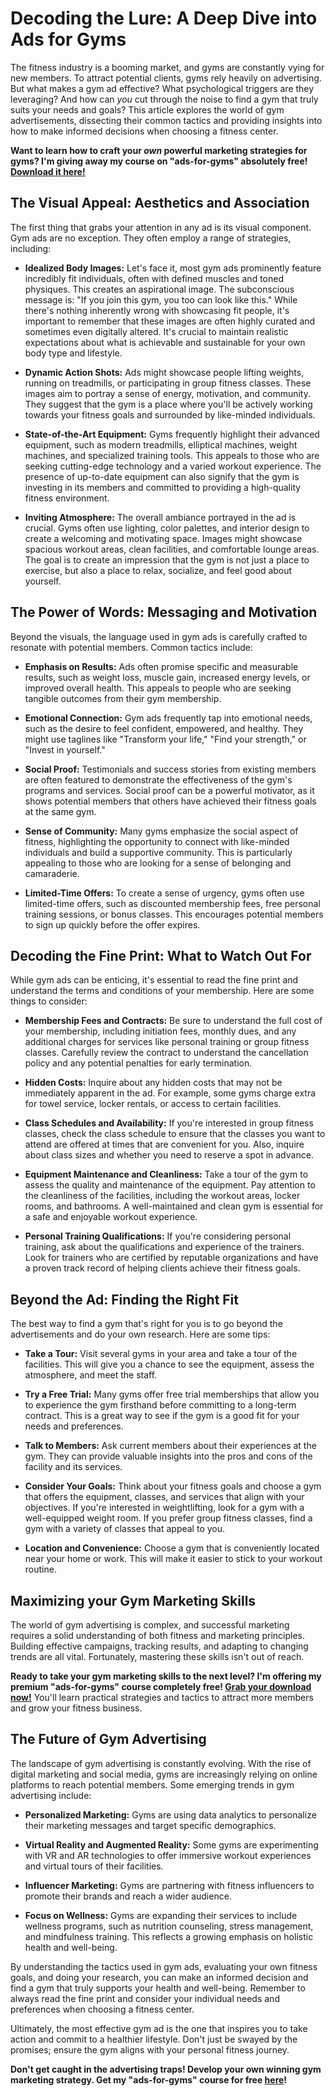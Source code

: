# Decoding the Lure: A Deep Dive into Ads for Gyms

The fitness industry is a booming market, and gyms are constantly vying for new members. To attract potential clients, gyms rely heavily on advertising. But what makes a gym ad effective? What psychological triggers are they leveraging? And how can *you* cut through the noise to find a gym that truly suits your needs and goals? This article explores the world of gym advertisements, dissecting their common tactics and providing insights into how to make informed decisions when choosing a fitness center.

**Want to learn how to craft your *own* powerful marketing strategies for gyms? I'm giving away my course on "ads-for-gyms" absolutely free! [Download it here!](https://udemywork.com/ads-for-gyms)**

## The Visual Appeal: Aesthetics and Association

The first thing that grabs your attention in any ad is its visual component. Gym ads are no exception. They often employ a range of strategies, including:

*   **Idealized Body Images:** Let's face it, most gym ads prominently feature incredibly fit individuals, often with defined muscles and toned physiques. This creates an aspirational image. The subconscious message is: "If you join this gym, you too can look like this." While there's nothing inherently wrong with showcasing fit people, it's important to remember that these images are often highly curated and sometimes even digitally altered. It's crucial to maintain realistic expectations about what is achievable and sustainable for your own body type and lifestyle.

*   **Dynamic Action Shots:** Ads might showcase people lifting weights, running on treadmills, or participating in group fitness classes. These images aim to portray a sense of energy, motivation, and community. They suggest that the gym is a place where you'll be actively working towards your fitness goals and surrounded by like-minded individuals.

*   **State-of-the-Art Equipment:** Gyms frequently highlight their advanced equipment, such as modern treadmills, elliptical machines, weight machines, and specialized training tools. This appeals to those who are seeking cutting-edge technology and a varied workout experience. The presence of up-to-date equipment can also signify that the gym is investing in its members and committed to providing a high-quality fitness environment.

*   **Inviting Atmosphere:** The overall ambiance portrayed in the ad is crucial. Gyms often use lighting, color palettes, and interior design to create a welcoming and motivating space. Images might showcase spacious workout areas, clean facilities, and comfortable lounge areas. The goal is to create an impression that the gym is not just a place to exercise, but also a place to relax, socialize, and feel good about yourself.

## The Power of Words: Messaging and Motivation

Beyond the visuals, the language used in gym ads is carefully crafted to resonate with potential members. Common tactics include:

*   **Emphasis on Results:** Ads often promise specific and measurable results, such as weight loss, muscle gain, increased energy levels, or improved overall health. This appeals to people who are seeking tangible outcomes from their gym membership.

*   **Emotional Connection:** Gym ads frequently tap into emotional needs, such as the desire to feel confident, empowered, and healthy. They might use taglines like "Transform your life," "Find your strength," or "Invest in yourself."

*   **Social Proof:** Testimonials and success stories from existing members are often featured to demonstrate the effectiveness of the gym's programs and services. Social proof can be a powerful motivator, as it shows potential members that others have achieved their fitness goals at the same gym.

*   **Sense of Community:** Many gyms emphasize the social aspect of fitness, highlighting the opportunity to connect with like-minded individuals and build a supportive community. This is particularly appealing to those who are looking for a sense of belonging and camaraderie.

*   **Limited-Time Offers:** To create a sense of urgency, gyms often use limited-time offers, such as discounted membership fees, free personal training sessions, or bonus classes. This encourages potential members to sign up quickly before the offer expires.

## Decoding the Fine Print: What to Watch Out For

While gym ads can be enticing, it's essential to read the fine print and understand the terms and conditions of your membership. Here are some things to consider:

*   **Membership Fees and Contracts:** Be sure to understand the full cost of your membership, including initiation fees, monthly dues, and any additional charges for services like personal training or group fitness classes. Carefully review the contract to understand the cancellation policy and any potential penalties for early termination.

*   **Hidden Costs:** Inquire about any hidden costs that may not be immediately apparent in the ad. For example, some gyms charge extra for towel service, locker rentals, or access to certain facilities.

*   **Class Schedules and Availability:** If you're interested in group fitness classes, check the class schedule to ensure that the classes you want to attend are offered at times that are convenient for you. Also, inquire about class sizes and whether you need to reserve a spot in advance.

*   **Equipment Maintenance and Cleanliness:** Take a tour of the gym to assess the quality and maintenance of the equipment. Pay attention to the cleanliness of the facilities, including the workout areas, locker rooms, and bathrooms. A well-maintained and clean gym is essential for a safe and enjoyable workout experience.

*   **Personal Training Qualifications:** If you're considering personal training, ask about the qualifications and experience of the trainers. Look for trainers who are certified by reputable organizations and have a proven track record of helping clients achieve their fitness goals.

## Beyond the Ad: Finding the Right Fit

The best way to find a gym that's right for you is to go beyond the advertisements and do your own research. Here are some tips:

*   **Take a Tour:** Visit several gyms in your area and take a tour of the facilities. This will give you a chance to see the equipment, assess the atmosphere, and meet the staff.

*   **Try a Free Trial:** Many gyms offer free trial memberships that allow you to experience the gym firsthand before committing to a long-term contract. This is a great way to see if the gym is a good fit for your needs and preferences.

*   **Talk to Members:** Ask current members about their experiences at the gym. They can provide valuable insights into the pros and cons of the facility and its services.

*   **Consider Your Goals:** Think about your fitness goals and choose a gym that offers the equipment, classes, and services that align with your objectives. If you're interested in weightlifting, look for a gym with a well-equipped weight room. If you prefer group fitness classes, find a gym with a variety of classes that appeal to you.

*   **Location and Convenience:** Choose a gym that is conveniently located near your home or work. This will make it easier to stick to your workout routine.

## Maximizing your Gym Marketing Skills

The world of gym advertising is complex, and successful marketing requires a solid understanding of both fitness and marketing principles. Building effective campaigns, tracking results, and adapting to changing trends are all vital. Fortunately, mastering these skills isn't out of reach.

**Ready to take your gym marketing skills to the next level? I'm offering my premium "ads-for-gyms" course completely free! [Grab your download now!](https://udemywork.com/ads-for-gyms)** You'll learn practical strategies and tactics to attract more members and grow your fitness business.

## The Future of Gym Advertising

The landscape of gym advertising is constantly evolving. With the rise of digital marketing and social media, gyms are increasingly relying on online platforms to reach potential members. Some emerging trends in gym advertising include:

*   **Personalized Marketing:** Gyms are using data analytics to personalize their marketing messages and target specific demographics.

*   **Virtual Reality and Augmented Reality:** Some gyms are experimenting with VR and AR technologies to offer immersive workout experiences and virtual tours of their facilities.

*   **Influencer Marketing:** Gyms are partnering with fitness influencers to promote their brands and reach a wider audience.

*   **Focus on Wellness:** Gyms are expanding their services to include wellness programs, such as nutrition counseling, stress management, and mindfulness training. This reflects a growing emphasis on holistic health and well-being.

By understanding the tactics used in gym ads, evaluating your own fitness goals, and doing your research, you can make an informed decision and find a gym that truly supports your health and well-being. Remember to always read the fine print and consider your individual needs and preferences when choosing a fitness center.

Ultimately, the most effective gym ad is the one that inspires you to take action and commit to a healthier lifestyle. Don't just be swayed by the promises; ensure the gym aligns with your personal fitness journey.

**Don't get caught in the advertising traps! Develop your own winning gym marketing strategy. Get my "ads-for-gyms" course for free [here](https://udemywork.com/ads-for-gyms)!**
